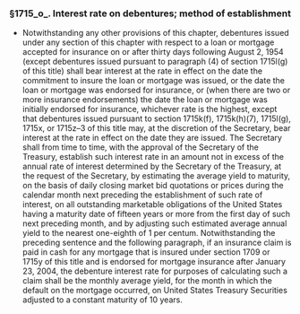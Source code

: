 ### §1715_o_. Interest rate on debentures; method of establishment
* Notwithstanding any other provisions of this chapter, debentures issued under any section of this chapter with respect to a loan or mortgage accepted for insurance on or after thirty days following August 2, 1954 (except debentures issued pursuant to paragraph (4) of section 1715l(g) of this title) shall bear interest at the rate in effect on the date the commitment to insure the loan or mortgage was issued, or the date the loan or mortgage was endorsed for insurance, or (when there are two or more insurance endorsements) the date the loan or mortgage was initially endorsed for insurance, whichever rate is the highest, except that debentures issued pursuant to section 1715k(f), 1715k(h)(7), 1715l(g), 1715x, or 1715z–3 of this title may, at the discretion of the Secretary, bear interest at the rate in effect on the date they are issued. The Secretary shall from time to time, with the approval of the Secretary of the Treasury, establish such interest rate in an amount not in excess of the annual rate of interest determined by the Secretary of the Treasury, at the request of the Secretary, by estimating the average yield to maturity, on the basis of daily closing market bid quotations or prices during the calendar month next preceding the establishment of such rate of interest, on all outstanding marketable obligations of the United States having a maturity date of fifteen years or more from the first day of such next preceding month, and by adjusting such estimated average annual yield to the nearest one-eighth of 1 per centum. Notwithstanding the preceding sentence and the following paragraph, if an insurance claim is paid in cash for any mortgage that is insured under section 1709 or 1715y of this title and is endorsed for mortgage insurance after January 23, 2004, the debenture interest rate for purposes of calculating such a claim shall be the monthly average yield, for the month in which the default on the mortgage occurred, on United States Treasury Securities adjusted to a constant maturity of 10 years.
